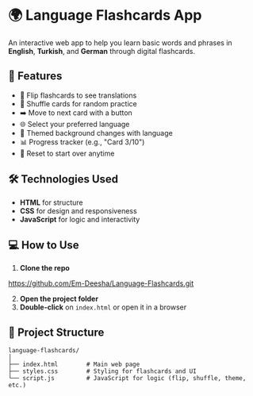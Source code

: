 # 🌍 Language Flashcards App

An interactive web app to help you learn basic words and phrases in **English**, **Turkish**, and **German** through digital flashcards.

## 📌 Features

- 🎴 Flip flashcards to see translations  
- 🔄 Shuffle cards for random practice  
- ➡️ Move to next card with a button  
- 🌐 Select your preferred language  
- 🎨 Themed background changes with language  
- 📊 Progress tracker (e.g., "Card 3/10")  
- 🔁 Reset to start over anytime

## 🛠️ Technologies Used

- **HTML** for structure  
- **CSS** for design and responsiveness  
- **JavaScript** for logic and interactivity

## 💻 How to Use

1. **Clone the repo**

https://github.com/Em-Deesha/Language-Flashcards.git

2. **Open the project folder**
3. **Double-click** on `index.html` or open it in a browser

## 📂 Project Structure

```
language-flashcards/
│
├── index.html        # Main web page
├── styles.css        # Styling for flashcards and UI
└── script.js         # JavaScript for logic (flip, shuffle, theme, etc.)
```

